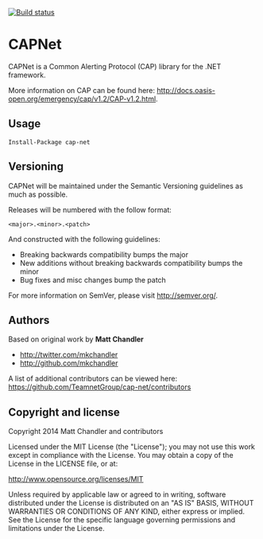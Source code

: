 [![Build status](https://ci.appveyor.com/api/projects/status/kvnwx7gjk77d3nbl)](https://ci.appveyor.com/project/vgrigoriu/cap-net)

CAPNet
==

CAPNet is a Common Alerting Protocol (CAP) library for the .NET framework.

More information on CAP can be found here: http://docs.oasis-open.org/emergency/cap/v1.2/CAP-v1.2.html.


Usage
--

    Install-Package cap-net

Versioning
--

CAPNet will be maintained under the Semantic Versioning guidelines as much as possible.

Releases will be numbered with the follow format:

`<major>.<minor>.<patch>`

And constructed with the following guidelines:

* Breaking backwards compatibility bumps the major
* New additions without breaking backwards compatibility bumps the minor
* Bug fixes and misc changes bump the patch

For more information on SemVer, please visit http://semver.org/.

Authors
-------

Based on original work by **Matt Chandler**

+ http://twitter.com/mkchandler
+ http://github.com/mkchandler

A list of additional contributors can be viewed here: https://github.com/TeamnetGroup/cap-net/contributors

Copyright and license
---------------------

Copyright 2014 Matt Chandler and contributors

Licensed under the MIT License (the "License"); you may not use this work except in compliance with the License. You may obtain a copy of the License in the LICENSE file, or at:

http://www.opensource.org/licenses/MIT

Unless required by applicable law or agreed to in writing, software distributed under the License is distributed on an "AS IS" BASIS, WITHOUT WARRANTIES OR CONDITIONS OF ANY KIND, either express or implied. See the License for the specific language governing permissions and limitations under the License.

